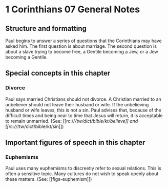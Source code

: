# 1 Corinthians 07 General Notes
## Structure and formatting

Paul begins to answer a series of questions that the Corinthians may have asked him. The first question is about marriage. The second question is about a slave trying to become free, a Gentile becoming a Jew, or a Jew becoming a Gentile.

## Special concepts in this chapter

### Divorce
Paul says married Christians should not divorce. A Christian married to an unbeliever should not leave their husband or wife. If the unbelieving husband or wife leaves, this is not a sin. Paul advises that, because of the difficult times and being near to time that Jesus will return, it is acceptable to remain unmarried. (See: [[rc://*/tw/dict/bible/kt/believe]] and [[rc://*/tw/dict/bible/kt/sin]])

## Important figures of speech in this chapter

### Euphemisms
Paul uses many euphemisms to discreetly refer to sexual relations. This is often a sensitive topic. Many cultures do not wish to speak openly about these matters. (See: [[figs-euphemism]])